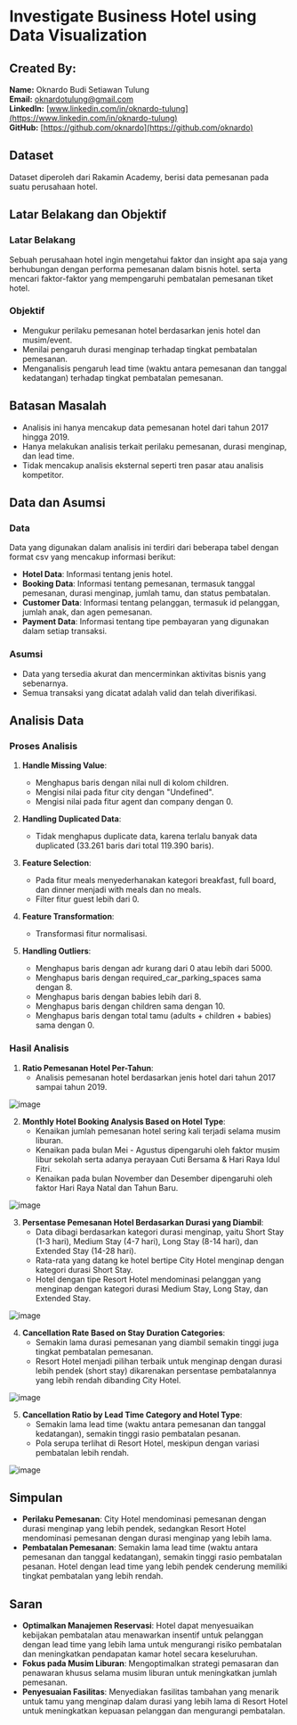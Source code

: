 # Investigate Business Hotel using Data Visualization

## Created By:
**Name:** Oknardo Budi Setiawan Tulung  
**Email:** oknardotulung@gmail.com  
**LinkedIn:** [www.linkedin.com/in/oknardo-tulung](https://www.linkedin.com/in/oknardo-tulung)  
**GitHub:** [https://github.com/oknardo](https://github.com/oknardo)

## Dataset
Dataset diperoleh dari Rakamin Academy, berisi data pemesanan pada suatu perusahaan hotel.

## Latar Belakang dan Objektif
### Latar Belakang
Sebuah perusahaan hotel ingin mengetahui faktor dan insight apa saja yang berhubungan dengan performa pemesanan dalam bisnis hotel. serta mencari faktor-faktor yang mempengaruhi pembatalan pemesanan tiket hotel.

### Objektif
- Mengukur perilaku pemesanan hotel berdasarkan jenis hotel dan musim/event.
- Menilai pengaruh durasi menginap terhadap tingkat pembatalan pemesanan.
- Menganalisis pengaruh lead time (waktu antara pemesanan dan tanggal kedatangan) terhadap tingkat pembatalan pemesanan.

## Batasan Masalah
- Analisis ini hanya mencakup data pemesanan hotel dari tahun 2017 hingga 2019.
- Hanya melakukan analisis terkait perilaku pemesanan, durasi menginap, dan lead time.
- Tidak mencakup analisis eksternal seperti tren pasar atau analisis kompetitor.

## Data dan Asumsi
### Data
Data yang digunakan dalam analisis ini terdiri dari beberapa tabel dengan format csv yang mencakup informasi berikut:
- **Hotel Data**: Informasi tentang jenis hotel.
- **Booking Data**: Informasi tentang pemesanan, termasuk tanggal pemesanan, durasi menginap, jumlah tamu, dan status pembatalan.
- **Customer Data**: Informasi tentang pelanggan, termasuk id pelanggan, jumlah anak, dan agen pemesanan.
- **Payment Data**: Informasi tentang tipe pembayaran yang digunakan dalam setiap transaksi.

### Asumsi
- Data yang tersedia akurat dan mencerminkan aktivitas bisnis yang sebenarnya.
- Semua transaksi yang dicatat adalah valid dan telah diverifikasi.

## Analisis Data
### Proses Analisis
1. **Handle Missing Value**:
   - Menghapus baris dengan nilai null di kolom children.
   - Mengisi nilai pada fitur city dengan "Undefined".
   - Mengisi nilai pada fitur agent dan company dengan 0.

2. **Handling Duplicated Data**:
   - Tidak menghapus duplicate data, karena terlalu banyak data duplicated (33.261 baris dari total 119.390 baris).

3. **Feature Selection**:
   - Pada fitur meals menyederhanakan kategori breakfast, full board, dan dinner menjadi with meals dan no meals.
   - Filter fitur guest lebih dari 0.

4. **Feature Transformation**:
   - Transformasi fitur normalisasi.

5. **Handling Outliers**:
   - Menghapus baris dengan adr kurang dari 0 atau lebih dari 5000.
   - Menghapus baris dengan required_car_parking_spaces sama dengan 8.
   - Menghapus baris dengan babies lebih dari 8.
   - Menghapus baris dengan children sama dengan 10.
   - Menghapus baris dengan total tamu (adults + children + babies) sama dengan 0.

### Hasil Analisis
1. **Ratio Pemesanan Hotel Per-Tahun**:
   - Analisis pemesanan hotel berdasarkan jenis hotel dari tahun 2017 sampai tahun 2019.

![image](https://github.com/user-attachments/assets/792df449-dfac-4f32-9e6e-d3038250be92)

2. **Monthly Hotel Booking Analysis Based on Hotel Type**:
   - Kenaikan jumlah pemesanan hotel sering kali terjadi selama musim liburan.
   - Kenaikan pada bulan Mei - Agustus dipengaruhi oleh faktor musim libur sekolah serta adanya perayaan Cuti Bersama & Hari Raya Idul Fitri.
   - Kenaikan pada bulan November dan Desember dipengaruhi oleh faktor Hari Raya Natal dan Tahun Baru.

![image](https://github.com/user-attachments/assets/a3653612-b57a-4533-85cc-df30583da1ed)

3. **Persentase Pemesanan Hotel Berdasarkan Durasi yang Diambil**:
   - Data dibagi berdasarkan kategori durasi menginap, yaitu Short Stay (1-3 hari), Medium Stay (4-7 hari), Long Stay (8-14 hari), dan Extended Stay (14-28 hari).
   - Rata-rata yang datang ke hotel bertipe City Hotel menginap dengan kategori durasi Short Stay.
   - Hotel dengan tipe Resort Hotel mendominasi pelanggan yang menginap dengan kategori durasi Medium Stay, Long Stay, dan Extended Stay.

![image](https://github.com/user-attachments/assets/bece9b33-6aef-4a92-b32f-5df043a51b40)

4. **Cancellation Rate Based on Stay Duration Categories**:
   - Semakin lama durasi pemesanan yang diambil semakin tinggi juga tingkat pembatalan pemesanan.
   - Resort Hotel menjadi pilihan terbaik untuk menginap dengan durasi lebih pendek (short stay) dikarenakan persentase pembatalannya yang lebih rendah dibanding City Hotel.

![image](https://github.com/user-attachments/assets/a2d7d84a-dfbd-4a19-93d7-b3f15f32c99c)

5. **Cancellation Ratio by Lead Time Category and Hotel Type**:
   - Semakin lama lead time (waktu antara pemesanan dan tanggal kedatangan), semakin tinggi rasio pembatalan pesanan.
   - Pola serupa terlihat di Resort Hotel, meskipun dengan variasi pembatalan lebih rendah.

![image](https://github.com/user-attachments/assets/5dd09239-27d7-4857-bd6b-c2aadec7f1f6)

## Simpulan
- **Perilaku Pemesanan**: City Hotel mendominasi pemesanan dengan durasi menginap yang lebih pendek, sedangkan Resort Hotel mendominasi pemesanan dengan durasi menginap yang lebih lama.
- **Pembatalan Pemesanan**: Semakin lama lead time (waktu antara pemesanan dan tanggal kedatangan), semakin tinggi rasio pembatalan pesanan. Hotel dengan lead time yang lebih pendek cenderung memiliki tingkat pembatalan yang lebih rendah.

## Saran
- **Optimalkan Manajemen Reservasi**: Hotel dapat menyesuaikan kebijakan pembatalan atau menawarkan insentif untuk pelanggan dengan lead time yang lebih lama untuk mengurangi risiko pembatalan dan meningkatkan pendapatan kamar hotel secara keseluruhan.
- **Fokus pada Musim Liburan**: Mengoptimalkan strategi pemasaran dan penawaran khusus selama musim liburan untuk meningkatkan jumlah pemesanan.
- **Penyesuaian Fasilitas**: Menyediakan fasilitas tambahan yang menarik untuk tamu yang menginap dalam durasi yang lebih lama di Resort Hotel untuk meningkatkan kepuasan pelanggan dan mengurangi pembatalan.
